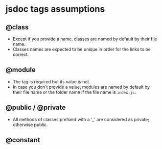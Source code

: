 # jsdoc tags assumptions

## @class

* Except if you provide a name, classes are named by default by their file name.
* Classes names are expected to be unique in order for the links to be correct.

## @module

* The tag is required but its value is not.
* In case you don't provide a value, modules are named by default by their file name or the folder name if the file name is `index.js`.

## @public / @private

* All methods of classes prefixed with a '_' are considered as private; otherwise public.

## @constant
